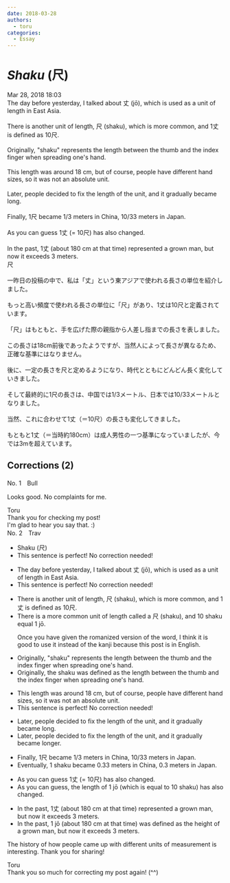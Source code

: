 ```yaml
---
date: 2018-03-28
authors:
  - toru
categories:
  - Essay
---
```


<h1 id="subject_show"><strong><em>Shaku</strong></em> (尺)</h1>
<div class="date">Mar 28, 2018 18:03</div>
<div id="post"><div id="body_show_ori">
The day before yesterday, I talked about 丈 (jō), which is used as a unit of length in East Asia.<br/><br/>There is another unit of length, 尺 (shaku), which is more common, and 1丈 is defined as 10尺.<br/><br/>Originally, "shaku" represents the length between the thumb and the index finger when spreading one's hand.<br/><br/>This length was around 18 cm, but of course, people have different hand sizes, so it was not an absolute unit.<br/><br/>Later, people decided to fix the length of the unit, and it gradually became long.<br/><br/>Finally, 1尺 became 1/3 meters in China, 10/33 meters in Japan.<br/><br/>As you can guess 1丈 (= 10尺) has also changed.<br/><br/>In the past, 1丈 (about 180 cm at that time) represented a grown man, but now it exceeds 3 meters.
</div></div>

<!-- more -->

<div id="post_ja"><div id="body_show_mo">
尺<br/><br/>一昨日の投稿の中で、私は「丈」という東アジアで使われる長さの単位を紹介しました。<br/><br/>もっと高い頻度で使われる長さの単位に「尺」があり、1丈は10尺と定義されています。<br/><br/>「尺」はもともと、手を広げた際の親指から人差し指までの長さを表しました。<br/><br/>この長さは18cm前後であったようですが、当然人によって長さが異なるため、正確な基準にはなりません。<br/><br/>後に、一定の長さを尺と定めるようになり、時代とともにどんどん長く変化していきました。<br/><br/>そして最終的に1尺の長さは、中国では1/3メートル、日本では10/33メートルとなりました。<br/><br/>当然、これに合わせて1丈（＝10尺）の長さも変化してきました。<br/><br/>もともと1丈（＝当時約180cm）は成人男性の一つ基準になっていましたが、今では3mを超えています。
</div></div>

## Corrections (2)
<div id="block"><div class="first_name"> No. 1　<span class="just_name">Bull</span></div><div id="block2">
<p class="comment_small">
 Looks good. No complaints for me.
</p>

</div><div class="name"><span class="just_name">Toru</span><br>
Thank you for checking my post!<br/>I'm glad to hear you say that. :)
</div>
</div>
<div id="block"><div class="first_name"> No. 2　<span class="just_name">Trav</span></div><div id="block2">
<ul class="correction_field">
<li class="incorrect">Shaku (尺)</li>
<li class="corrected perfect">This sentence is perfect! No correction needed!</li>
</ul>
<ul class="correction_field">
<li class="incorrect">The day before yesterday, I talked about 丈 (jō), which is used as a unit of length in East Asia.</li>
<li class="corrected perfect">This sentence is perfect! No correction needed!</li>
</ul>
<ul class="correction_field">
<li class="incorrect">There is another unit of length, 尺 (shaku), which is more common, and 1丈 is defined as 10尺.</li>
<li class="corrected correct">
There is a <span class="f_blue">more common</span> unit of length <span class="f_blue">called a</span> 尺 (shaku), <span class="f_blue">and 10 shaku equal</span> 1 <span class="f_blue">jō</span><span class="f_blue">.</span>
<p class="correction_comment">Once you have given the romanized version of the word, I think it is good to use it instead of the kanji because this post is in English.</p>
</li>
</ul>
<ul class="correction_field">
<li class="incorrect">Originally, "shaku" represents the length between the thumb and the index finger when spreading one's hand.</li>
<li class="corrected correct">
Originally, <span class="f_blue">the</span> shaku <span class="f_blue">was defined as </span>the length between the thumb and the index finger when spreading one's hand.
</li>
</ul>
<ul class="correction_field">
<li class="incorrect">This length was around 18 cm, but of course, people have different hand sizes, so it was not an absolute unit.</li>
<li class="corrected perfect">This sentence is perfect! No correction needed!</li>
</ul>
<ul class="correction_field">
<li class="incorrect">Later, people decided to fix the length of the unit, and it gradually became long.</li>
<li class="corrected correct">
Later, people decided to fix the length of the unit, and it gradually became long<span class="f_blue">er</span>.
</li>
</ul>
<ul class="correction_field">
<li class="incorrect">Finally, 1尺 became 1/3 meters in China, 10/33 meters in Japan.</li>
<li class="corrected correct">
<span class="f_blue">Eventually,</span> 1 <span class="f_blue">shaku </span>became <span class="f_blue">0.33</span> meters in China, <span class="f_blue">0.3 </span>meters in Japan.
</li>
</ul>
<ul class="correction_field">
<li class="incorrect">As you can guess 1丈 (= 10尺) has also changed.</li>
<li class="corrected correct">
As you can guess, <span class="f_blue">the length of</span> 1 jō (<span class="f_blue">which is equal to</span> 10 <span class="f_blue">shaku</span>) has also changed.
</li>
</ul>
<ul class="correction_field">
<li class="incorrect">In the past, 1丈 (about 180 cm at that time) represented a grown man, but now it exceeds 3 meters.</li>
<li class="corrected correct">
In the past, 1 <span class="f_blue">jō </span>(about 180 cm at that time) <span class="f_blue">was defined as the height of</span> a grown man, but now it exceeds<span class="f_blue"> </span>3 meters.
</li>
</ul>
<p class="comment_small">
 The history of how people came up with different units of measurement is interesting.  Thank you for sharing!
</p>

</div><div class="name"><span class="just_name">Toru</span><br>
Thank you so much for correcting my post again! (^^)
</div>
</div>
